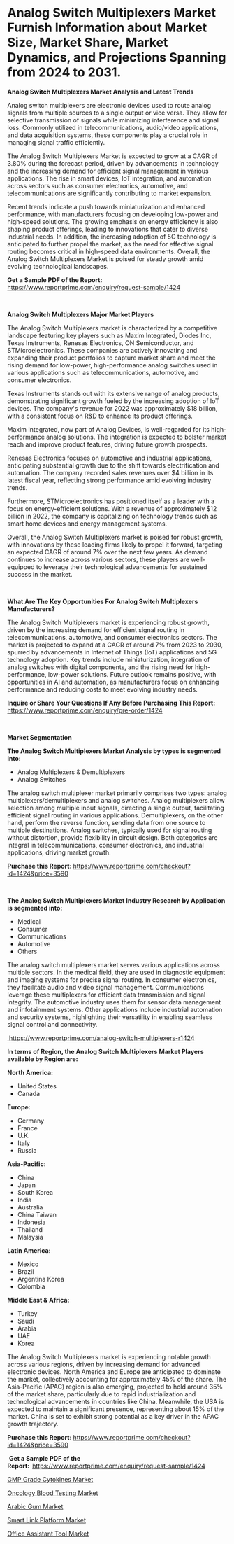 <p><h1>Analog Switch Multiplexers Market Furnish Information about Market Size, Market Share, Market Dynamics, and Projections Spanning from 2024 to 2031.</h1></p><p><strong>Analog Switch Multiplexers Market Analysis and Latest Trends</strong></p>
<p><p>Analog switch multiplexers are electronic devices used to route analog signals from multiple sources to a single output or vice versa. They allow for selective transmission of signals while minimizing interference and signal loss. Commonly utilized in telecommunications, audio/video applications, and data acquisition systems, these components play a crucial role in managing signal traffic efficiently.</p><p>The Analog Switch Multiplexers Market is expected to grow at a CAGR of 3.80% during the forecast period, driven by advancements in technology and the increasing demand for efficient signal management in various applications. The rise in smart devices, IoT integration, and automation across sectors such as consumer electronics, automotive, and telecommunications are significantly contributing to market expansion.</p><p>Recent trends indicate a push towards miniaturization and enhanced performance, with manufacturers focusing on developing low-power and high-speed solutions. The growing emphasis on energy efficiency is also shaping product offerings, leading to innovations that cater to diverse industrial needs. In addition, the increasing adoption of 5G technology is anticipated to further propel the market, as the need for effective signal routing becomes critical in high-speed data environments. Overall, the Analog Switch Multiplexers Market is poised for steady growth amid evolving technological landscapes.</p></p>
<p><strong>Get a Sample PDF of the Report:&nbsp;</strong> <a href="https://www.reportprime.com/enquiry/request-sample/1424">https://www.reportprime.com/enquiry/request-sample/1424</a></p>
<p>&nbsp;</p>
<p><strong>Analog Switch Multiplexers Major Market Players</strong></p>
<p><p>The Analog Switch Multiplexers market is characterized by a competitive landscape featuring key players such as Maxim Integrated, Diodes Inc, Texas Instruments, Renesas Electronics, ON Semiconductor, and STMicroelectronics. These companies are actively innovating and expanding their product portfolios to capture market share and meet the rising demand for low-power, high-performance analog switches used in various applications such as telecommunications, automotive, and consumer electronics.</p><p>Texas Instruments stands out with its extensive range of analog products, demonstrating significant growth fueled by the increasing adoption of IoT devices. The company's revenue for 2022 was approximately $18 billion, with a consistent focus on R&D to enhance its product offerings.</p><p>Maxim Integrated, now part of Analog Devices, is well-regarded for its high-performance analog solutions. The integration is expected to bolster market reach and improve product features, driving future growth prospects. </p><p>Renesas Electronics focuses on automotive and industrial applications, anticipating substantial growth due to the shift towards electrification and automation. The company recorded sales revenues over $4 billion in its latest fiscal year, reflecting strong performance amid evolving industry trends.</p><p>Furthermore, STMicroelectronics has positioned itself as a leader with a focus on energy-efficient solutions. With a revenue of approximately $12 billion in 2022, the company is capitalizing on technology trends such as smart home devices and energy management systems.</p><p>Overall, the Analog Switch Multiplexers market is poised for robust growth, with innovations by these leading firms likely to propel it forward, targeting an expected CAGR of around 7% over the next few years. As demand continues to increase across various sectors, these players are well-equipped to leverage their technological advancements for sustained success in the market.</p></p>
<p>&nbsp;</p>
<p><strong>What Are The Key Opportunities For Analog Switch Multiplexers Manufacturers?</strong></p>
<p><p>The Analog Switch Multiplexers market is experiencing robust growth, driven by the increasing demand for efficient signal routing in telecommunications, automotive, and consumer electronics sectors. The market is projected to expand at a CAGR of around 7% from 2023 to 2030, spurred by advancements in Internet of Things (IoT) applications and 5G technology adoption. Key trends include miniaturization, integration of analog switches with digital components, and the rising need for high-performance, low-power solutions. Future outlook remains positive, with opportunities in AI and automation, as manufacturers focus on enhancing performance and reducing costs to meet evolving industry needs.</p></p>
<p><strong>Inquire or Share Your Questions If Any Before Purchasing This Report:</strong> <a href="https://www.reportprime.com/enquiry/pre-order/1424">https://www.reportprime.com/enquiry/pre-order/1424</a></p>
<p>&nbsp;</p>
<p><strong>Market Segmentation</strong></p>
<p><strong>The Analog Switch Multiplexers Market Analysis by types is segmented into:</strong></p>
<p><ul><li>Analog Multiplexers & Demultiplexers</li><li>Analog Switches</li></ul></p>
<p><p>The analog switch multiplexer market primarily comprises two types: analog multiplexers/demultiplexers and analog switches. Analog multiplexers allow selection among multiple input signals, directing a single output, facilitating efficient signal routing in various applications. Demultiplexers, on the other hand, perform the reverse function, sending data from one source to multiple destinations. Analog switches, typically used for signal routing without distortion, provide flexibility in circuit design. Both categories are integral in telecommunications, consumer electronics, and industrial applications, driving market growth.</p></p>
<p><strong>Purchase this Report:&nbsp;</strong><a href="https://www.reportprime.com/checkout?id=1424&price=3590">https://www.reportprime.com/checkout?id=1424&price=3590</a></p>
<p>&nbsp;</p>
<p><strong>The Analog Switch Multiplexers Market Industry Research by Application is segmented into:</strong></p>
<p><ul><li>Medical</li><li>Consumer</li><li>Communications</li><li>Automotive</li><li>Others</li></ul></p>
<p><p>The analog switch multiplexers market serves various applications across multiple sectors. In the medical field, they are used in diagnostic equipment and imaging systems for precise signal routing. In consumer electronics, they facilitate audio and video signal management. Communications leverage these multiplexers for efficient data transmission and signal integrity. The automotive industry uses them for sensor data management and infotainment systems. Other applications include industrial automation and security systems, highlighting their versatility in enabling seamless signal control and connectivity.</p></p>
<p><a href="https://www.reportprime.com/analog-switch-multiplexers-r1424">&nbsp;https://www.reportprime.com/analog-switch-multiplexers-r1424</a></p>
<p><strong>In terms of Region, the Analog Switch Multiplexers Market Players available by Region are:</strong></p>
<p>
    <p> <strong> North America: </strong>
        <ul>
            <li>United States</li>
            <li>Canada</li>
        </ul>
        </p> 
    <p> <strong> Europe: </strong>
        <ul>
            <li>Germany</li>
            <li>France</li>
            <li>U.K.</li>
            <li>Italy</li>
            <li>Russia</li>
        </ul>
        </p> 
    <p> <strong> Asia-Pacific: </strong>
        <ul>
            <li>China</li>
            <li>Japan</li>
            <li>South Korea</li>
            <li>India</li>
            <li>Australia</li>
            <li>China Taiwan</li>
            <li>Indonesia</li>
            <li>Thailand</li>
            <li>Malaysia</li>
        </ul>
        </p> 
    <p> <strong> Latin America: </strong>
        <ul>
            <li>Mexico</li>
            <li>Brazil</li>
            <li>Argentina Korea</li>
            <li>Colombia</li>
        </ul>
        </p> 
    <p> <strong> Middle East & Africa: </strong>
        <ul>
            <li>Turkey</li>
            <li>Saudi</li>
            <li>Arabia</li>
            <li>UAE</li>
            <li>Korea</li>
        </ul>
    </p>
    </p>
<p><p>The Analog Switch Multiplexers market is experiencing notable growth across various regions, driven by increasing demand for advanced electronic devices. North America and Europe are anticipated to dominate the market, collectively accounting for approximately 45% of the share. The Asia-Pacific (APAC) region is also emerging, projected to hold around 35% of the market share, particularly due to rapid industrialization and technological advancements in countries like China. Meanwhile, the USA is expected to maintain a significant presence, representing about 15% of the market. China is set to exhibit strong potential as a key driver in the APAC growth trajectory.</p></p>
<p><strong>Purchase this Report: </strong><a href="https://www.reportprime.com/checkout?id=1424&price=3590">https://www.reportprime.com/checkout?id=1424&price=3590</a></p>
<p>&nbsp;<strong>Get a Sample PDF of the Report:&nbsp;&nbsp;</strong><a href="https://www.reportprime.com/enquiry/request-sample/1424">https://www.reportprime.com/enquiry/request-sample/1424</a></p>
<p><strong></strong></p>
<p><p><a href="https://medium.com/@esmeraldaezzy1561/how-regional-and-global-trends-are-shaping-the-gmp-grade-cytokines-market-for-the-year-2024-2031-fd74f9e3b0bd">GMP Grade Cytokines Market</a></p><p><a href="https://medium.com/@emily.sutherland4534/pioneering-growth-analyzing-global-oncology-blood-testing-market-dynamics-2024-2031-16e6a7f98cd8">Oncology Blood Testing Market</a></p><p><a href="https://www.linkedin.com/pulse/future-ready-strategic-insights-global-arabic-gum-market-2024-akoqe?trackingId=HO9BAVvcSJiv%2B7u5BZUJxQ%3D%3D">Arabic Gum Market</a></p><p><a href="https://issuu.com/reportprime-2/docs/smart-link-platform-market-size-203_c7cf14da5d7b84">Smart Link Platform Market</a></p><p><a href="https://issuu.com/reportprime-2/docs/office-assistant-tool-market-size-2_50bf1c4e9b6289">Office Assistant Tool Market</a></p></p>